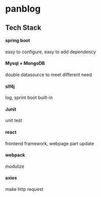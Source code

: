 # panblog
## Tech Stack
#### spring boot
easy to configure, easy to add dependency
#### Mysql + MongoDB 
double datasource to meet different need 
#### slf4j
log, sprint boot built-in
#### Junit
unit test
#### react
frontend framework, webpage part update
#### webpack
modulize
#### axios
make http request